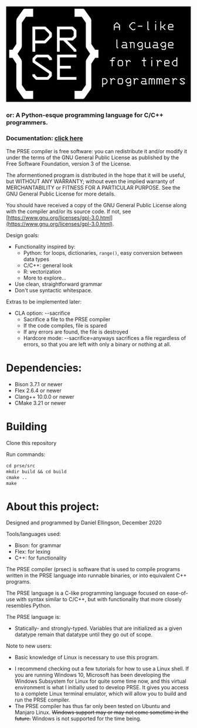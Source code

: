 ![PRSE](misc/logo-slogan-text-as-paths.svg)
### or: A Python-esque programming language for C/C++ programmers.
### Documentation: [click here](https://github.com/Asterisk007/prse/wiki)

The PRSE compiler is free software: you can redistribute it and/or modify
it under the terms of the GNU General Public License as published by
the Free Software Foundation, version 3 of the License.

The aformentioned program is distributed in the hope that it will be useful,
but WITHOUT ANY WARRANTY; without even the implied warranty of
MERCHANTABILITY or FITNESS FOR A PARTICULAR PURPOSE. See the
GNU General Public License for more details.

You should have received a copy of the GNU General Public License
along with the compiler and/or its source code. If not, see [https://www.gnu.org/licenses/gpl-3.0.html](https://www.gnu.org/licenses/gpl-3.0.html).

Design goals:
* Functionality inspired by:
   - Python: for loops, dictionaries, `range()`, easy conversion between data types
   - C/C++: general look
   - R: vectorization
   - More to explore...
* Use clean, straightforward grammar
* Don't use syntactic whitespace.

Extras to be implemented later:
* CLA option: --sacrifice
    - Sacrifice a file to the PRSE compiler
    - If the code compiles, file is spared
    - If any errors are found, the file is destroyed
    - Hardcore mode: --sacrifice=anyways sacrifices a file regardless of errors, so that you are left with only a binary or nothing at all.

# Dependencies:
- Bison 3.7.1 or newer
- Flex 2.6.4 or newer
- Clang++ 10.0.0 or newer
- CMake 3.21 or newer

# Building

Clone this repository

Run commands:
```
cd prse/src
mkdir build && cd build
cmake ..
make
```

# About this project:
Designed and programmed by Daniel Ellingson, December 2020

Tools/languages used:
- Bison: for grammar
- Flex: for lexing
- C++: for functionality

The PRSE compiler (prsec) is software that is used to compile programs written in the PRSE language into runnable binaries, or into equivalent C++ programs.

The PRSE language is a C-like programming language focused on ease-of-use with syntax similar to C/C++, but with functionality that more closely resembles Python.

The PRSE language is:
* Statically- and strongly-typed. Variables that are initialized as a given datatype remain that datatype until they go out of scope.

Note to new users:
* Basic knowledge of Linux is necessary to use this program.
- I recommend checking out a few tutorials for how to use a Linux shell. If you are running Windows 10, Microsoft has been developing the Windows Subsystem for Linux for quite some time now, and this virtual environment is what I initially used to develop PRSE. It gives you access to a complete Linux terminal emulator, which will allow you to build and run the PRSE compiler.
- The PRSE compiler has thus far only been tested on Ubuntu and Manjaro Linux. ~~Windows support may or may not come sometime in the future.~~ Windows is not supported for the time being.
